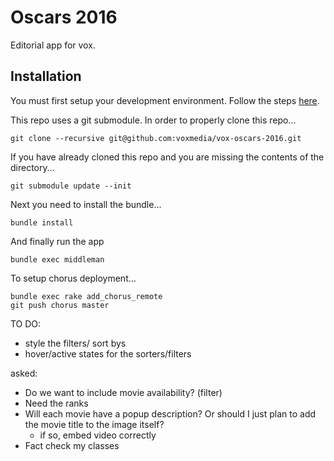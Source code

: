 # Oscars 2016

Editorial app for vox.

## Installation

You must first setup your development environment. Follow the steps [here](https://github.com/voxmedia/411/wiki/Editorial-Apps-Rig).

This repo uses a git submodule. In order to properly clone this repo...

    git clone --recursive git@github.com:voxmedia/vox-oscars-2016.git

If you have already cloned this repo and you are missing the contents of the
directory...

    git submodule update --init

Next you need to install the bundle...

    bundle install

And finally run the app

    bundle exec middleman

To setup chorus deployment...

    bundle exec rake add_chorus_remote
    git push chorus master

TO DO:
- style the filters/ sort bys
- hover/active states for the sorters/filters

asked:
- Do we want to include movie availability? (filter)
- Need the ranks
- Will each movie have a popup description? Or should I just plan to add the movie title to the image itself?
  - if so, embed video correctly
- Fact check my classes

